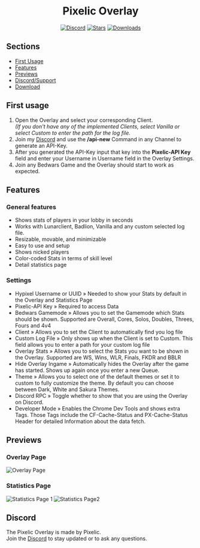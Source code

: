 <div align="center">
    <h1>Pixelic Overlay</h1>
</div>
<div align="center">
        <a href="https://discord.com/invite/2vAuyVvdwj"><img src="https://img.shields.io/discord/926873163411910746?color=blue&label=Discord&logo=discord&style=for-the-badge" alt="Discord"></a>
        <a href="https://github.com/Pixelicc/Pixelic-Overlay"><img src="https://img.shields.io/github/stars/pixelicc/Pixelic-Overlay?style=for-the-badge" alt="Stars"></a>
    <a href="https://github.com/Pixelicc/Pixelic-Overlay"><img src="https://img.shields.io/github/downloads/pixelicc/Pixelic-Overlay/total?style=for-the-badge" alt="Downloads"></a>
</div>

## Sections

- [First Usage](#first-usage)
- [Features](#features)
- [Previews](#overlay-page)
- [Discord/Support](#discord)
- [Download](https://github.com/pixelicc/pixelic-overlay/releases/latest)

## First usage

1. Open the Overlay and select your corresponding Client. <br> _(If you don't have any of the implemented Clients, select Vanilla or select Custom to enter the path for the log file._
2. Join my [Discord](https://discord.com/invite/2vAuyVvdwj) and use the **/api-new** Command in any Channel to generate an API-Key.
3. After you generated the API-Key input that key into the **Pixelic-API Key** field and enter your Username in Username field in the Overlay Settings.
4. Join any Bedwars Game and the Overlay should start to work as expected.

## Features

### General features

- Shows stats of players in your lobby in seconds
- Works with Lunarclient, Badlion, Vanilla and any custom selected log file.
- Resizable, movable, and minimizable
- Easy to use and setup
- Shows nicked players
- Color-coded Stats in terms of skill level
- Detail statistics page

### Settings

- Hypixel Username or UUID » Needed to show your Stats by default in the Overlay and Statistics Page
- Pixelic-API Key » Required to access Data
- Bedwars Gamemode » Allows you to set the Gamemode which Stats should be shown. Supported are Overall, Cores, Solos, Doubles, Threes, Fours and 4v4
- Client » Allows you to set the Client to automatically find you log file
- Custom Log File » Only shows up when the Client is set to Custom. This field allows you to enter a path for your custom log file
- Overlay Stats » Allows you to select the Stats you want to be shown in the Overlay. Supported are WS, Wins, WLR, Finals, FKDR and BBLR
- Hide Overlay Ingame » Automatically hides the Overlay after the game has started. Shows up again once you enter a new Queue.
- Theme » Allows you to select one of the default themes or set it to custom to fully customize the theme. By default you can choose between Dark, White and Sakura Themes.
- Discord RPC » Toggle whether to show that you are using the Overlay on Discord.
- Developer Mode » Enables the Chrome Dev Tools and shows extra Tags. Those Tags include the CF-Cache-Status and PX-Cache-Status Header for detailed Information about the data fetch.

## Previews

### Overlay Page

![Overlay Page](https://cdn.discordapp.com/attachments/927561825141289043/1129055446012018738/image.png)

### Statistics Page

![Statistics Page 1](https://media.discordapp.net/attachments/927561825141289043/1129055711230435328/image.png)
![Statistics Page2 ](https://media.discordapp.net/attachments/927561825141289043/1129055822295613570/image.png)

## Discord

The Pixelic Overlay is made by Pixelic. <br>
Join the [Discord](https://discord.com/invite/2vAuyVvdwj) to stay updated or to ask any questions. <br>
